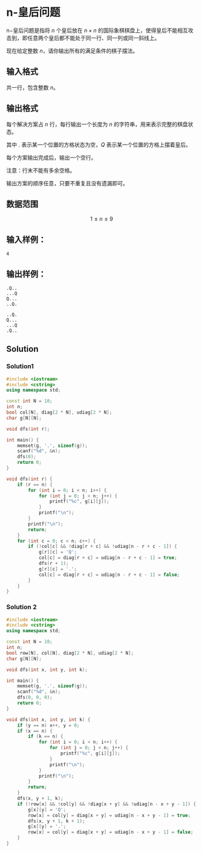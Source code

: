 # n-皇后问题

n−皇后问题是指将 $n$ 个皇后放在 $n \times n$ 的国际象棋棋盘上，使得皇后不能相互攻击到，即任意两个皇后都不能处于同一行、同一列或同一斜线上。

现在给定整数 $n$，请你输出所有的满足条件的棋子摆法。

## 输入格式
共一行，包含整数 $n$。

## 输出格式

每个解决方案占 $n$ 行，每行输出一个长度为 $n$ 的字符串，用来表示完整的棋盘状态。

其中 . 表示某一个位置的方格状态为空，$Q$ 表示某一个位置的方格上摆着皇后。

每个方案输出完成后，输出一个空行。

注意：行末不能有多余空格。

输出方案的顺序任意，只要不重复且没有遗漏即可。

## 数据范围

$$1\le n\le 9$$

## 输入样例：

```text
4
```

## 输出样例：

```text
.Q..
...Q
Q...
..Q.

..Q.
Q...
...Q
.Q..
```

## Solution

### Solution1

```Cpp
#include <iostream>
#include <cstring>
using namespace std;

const int N = 10;
int n;
bool col[N], diag[2 * N], udiag[2 * N];
char g[N][N];

void dfs(int r);

int main() {
    memset(g, '.', sizeof(g));
    scanf("%d", &n);
    dfs(0);
    return 0;
}

void dfs(int r) {
    if (r == n) {
        for (int i = 0; i < n; i++) {
            for (int j = 0; j < n; j++) {
                printf("%c", g[i][j]);
            }
            printf("\n");
        }
        printf("\n");
        return;
    }
    for (int c = 0; c < n; c++) {
        if (!col[c] && !diag[r + c] && !udiag[n - r + c - 1]) {
            g[r][c] = 'Q';
            col[c] = diag[r + c] = udiag[n - r + c - 1] = true;
            dfs(r + 1);
            g[r][c] = '.';
            col[c] = diag[r + c] = udiag[n - r + c - 1] = false;
        }
    }
}
```

### Solution 2

```Cpp
#include <iostream>
#include <cstring>
using namespace std;

const int N = 10;
int n;
bool row[N], col[N], diag[2 * N], udiag[2 * N];
char g[N][N];

void dfs(int x, int y, int k);

int main() {
    memset(g, '.', sizeof(g));
    scanf("%d", &n);
    dfs(0, 0, 0);
    return 0;
}

void dfs(int x, int y, int k) {
    if (y == n) x++, y = 0;
    if (x == n) {
        if (k == n) {
            for (int i = 0; i < n; i++) {
                for (int j = 0; j < n; j++) {
                    printf("%c", g[i][j]);
                }
                printf("\n");
            }
            printf("\n");
        }
        return;
    }
    dfs(x, y + 1, k);
    if (!row[x] && !col[y] && !diag[x + y] && !udiag[n - x + y - 1]) {
        g[x][y] = 'Q';
        row[x] = col[y] = diag[x + y] = udiag[n - x + y - 1] = true;
        dfs(x, y + 1, k + 1);
        g[x][y] = '.';
        row[x] = col[y] = diag[x + y] = udiag[n - x + y - 1] = false;
    }
}
```
